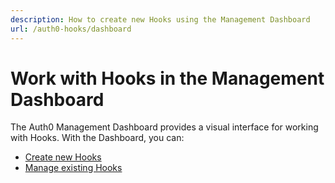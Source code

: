 ```yaml
---
description: How to create new Hooks using the Management Dashboard
url: /auth0-hooks/dashboard
---
```


# Work with Hooks in the Management Dashboard

The Auth0 Management Dashboard provides a visual interface for working with Hooks. With the Dashboard, you can:

* [Create new Hooks](/auth0-hooks/dashboard/create)
* [Manage existing Hooks](/auth0-hooks/dashboard/manage)
